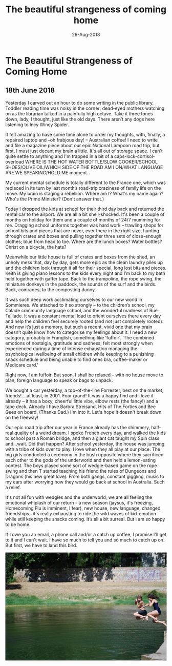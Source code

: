 ﻿---
layout: post
title: 'The beautiful strangeness of coming home'
date: 29-Aug-2018
categories: tbd
---

# The Beautiful Strangeness of Coming Home

## 18th June 2018

Yesterday I carved out an hour to do some writing in the public library. Toddler reading time was noisy in the corner; dead-eyed mothers watching on as the librarian talked in a painfully high octave. Take it three tones down, lady, I thought, just like the old days. There aren’t any dogs here listening to Incy Wincy Spider. 

It felt amazing to have some time alone to order my thoughts, with, finally, a repaired laptop and –oh frabjous day! – Australian coffee! I need to write and file a magazine piece about our epic National Lampoon road trip, but first, I must just decant my brain a little. It's all out of storage space. I can't quite settle to anything and I'm trapped in a bit of a caps-lock-cortisol-overload WHERE IS THE HOT WATER BOTTLE/SLOW COOKER/SCHOOL SHOES/OLIVE OIL/WHICH SIDE OF THE ROAD AM I ON/WHAT LANGUAGE ARE WE SPEAKING/HOLD ME moment. 

My current mental schedule is totally different to the France one, which was replaced in its turn by last month’s road-trip craziness of family life on the move. My brain is staging a rebellion. Where am I? What's my name again? Who's the Prime Minister? (Don't answer that.)

Today I dropped the kids at school for their third day back and returned the rental car to the airport. We are all a bit shell-shocked. It's been a couple of months on holiday for them and a couple of months of 24/7 mumming for me. Dragging school uniforms together was hard work – trawling shops for school bits and pieces that are never, ever there in the right size, hunting through crates and boxes and pulling together three sets of close-enough clothes; blue from head to toe. Where are the lunch boxes? Water bottles? Christ on a bicycle, the hats? 

Meanwhile our little house is full of crates and boxes from the shed, an unholy mess that, day by day, gets more epic as the clean laundry piles up and the children look through it all for their special, long lost bits and pieces. Keith is giving piano lessons to the kids every night and I’m back to my bath held together with gaffer tape. Back to the trampoline, the rope swing, the miniature donkeys in the paddock, the sounds of the surf and the birds. Back, comrades, to the composting dunny. 

It was such deep work acclimating ourselves to our new world in Sommieres. We attached to it so strongly – to the children’s school, my Calade community language school, and the wonderful madness of Rue Taillade. It was a constant mental load to orient ourselves there every day and help the children feel securely rooted (and not just completely rooted). And now it’s just a memory, but such a recent, vivid one that my brain doesn’t quite know how to categorise my feelings about it. I need a new category, probably in Franglish, something like ‘fuffoir’.  ‘The combined emotions of nostalgia, gratitude and sadness; felt most strongly when experienced during a time of intense exhaustion managing the psychological wellbeing of small children while keeping to a punishing snack schedule and being unable to find ones bra, coffee-maker or Medicare card.’ 

Right now, I am fuffoir. But soon, I shall be relaxed – with no house move to plan, foreign language to speak or bags to unpack. 

We bought a car yesterday, a top-of-the-line Forrester, best on the market, friends!....at least, in 2001. Four grand! It was a happy find and I love it already – it has a boxy, cheerful little vibe, elbow rests (the fancy!) and a tape deck. Already I have Barbra Streisand, Hits of The Forties and Bee Gees on board. (Thanks Dad.) I'm into it. Let's hope it doesn't break down on the freeway! 

Our epic road trip after our year in France already has the shimmery, half-real quality of a weird dream. I spoke French every day, and walked the kids to school past a Roman bridge, and then a giant cat taught my Spin class and...wait. Did that happen? 
After school yesterday, the house was jumping with a tribe of kids over to play. I love when they all play at our place. The big girls conducted a ceremony in the bush opposite where they sacrificed each other to the gods of the underworld and then held a lemon-eating contest. The boys played some sort of wedgie-based game on the rope swing and then T started teaching his friend the rules of Dungeons and Dragons (his new great love). From both gangs, constant giggling, music to my ears after worrying how they would go back at school in Australia. Such a relief. 

It's not all fun with wedgies and the underworld; we are all feeling the emotional whiplash of our return - a new season (jaysus, it's freezing, Homecoming Flu is imminent, I fear), new house, new language, changed friendships...it's really exhausting to ride the wild waves of kid-emotion while still keeping the snacks coming. It’s all a bit surreal. But I am so happy to be home. 

If I owe you an email, a phone call and/or a catch up coffee, I promise I'll get to it and I can't wait. I have so much to tell you and so much to catch up on. But first, we have to land this bird. 

<img src="/images/2018/08/jumping-into-the-vidourle.jpg" class="photo-horiz" />

